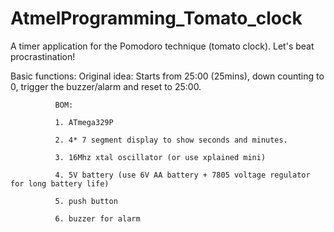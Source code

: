 # AtmelProgramming_Tomato_clock
A timer application for the Pomodoro technique (tomato clock). Let's beat procrastination!

Basic functions: 
Original idea: Starts from 25:00 (25mins), down counting to 0, trigger the buzzer/alarm and reset to 25:00. 
              
              BOM:
              
              1. ATmega329P
              
              2. 4* 7 segment display to show seconds and minutes. 
              
              3. 16Mhz xtal oscillator (or use xplained mini)
              
              4. 5V battery (use 6V AA battery + 7805 voltage regulator for long battery life)
              
              5. push button
              
              6. buzzer for alarm
